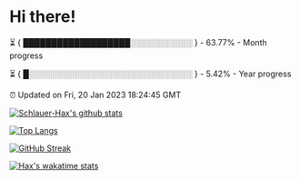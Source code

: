 # Hi there!

⏳ { ███████████████████░░░░░░░░░░░ } - 63.77% - Month progress

⏳ { █░░░░░░░░░░░░░░░░░░░░░░░░░░░░░ } - 5.42% - Year progress

⏰ Updated on Fri, 20 Jan 2023 18:24:45 GMT


[![Schlauer-Hax's github stats](https://github-readme-stats.vercel.app/api?username=Schlauer-Hax&show_icons=true&theme=dark&count_private=true)](https://github.com/Schlauer-Hax)


[![Top Langs](https://github-readme-stats.vercel.app/api/top-langs/?username=Schlauer-Hax&layout=compact&theme=dark)](https://github.com/Schlauer-Hax?tab=repositories)

[![GitHub Streak](https://streak-stats.demolab.com?user=Schlauer-Hax&theme=dark)](https://git.io/streak-stats)

[![Hax's wakatime stats](https://github-readme-stats.vercel.app/api/wakatime?username=Hax&theme=dark)](https://wakatime.com/@Hax)

